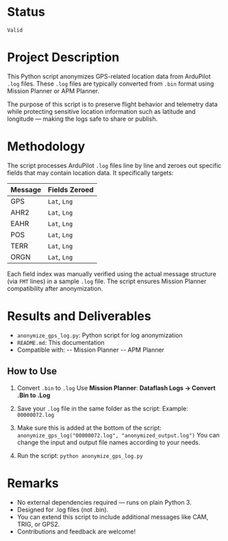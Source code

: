
# Status  

`Valid`



# Project Description

This Python script anonymizes GPS-related location data from ArduPilot `.log` files. These `.log` files are typically converted from `.bin` format using Mission Planner or APM Planner.

The purpose of this script is to preserve flight behavior and telemetry data while protecting sensitive location information such as latitude and longitude — making the logs safe to share or publish.


# Methodology

The script processes ArduPilot `.log` files line by line and zeroes out specific fields that may contain location data. It specifically targets:

| Message | Fields Zeroed            |
|---------|--------------------------|
| GPS     | `Lat`, `Lng`      |
| AHR2    | `Lat`, `Lng`             |
| EAHR    | `Lat`, `Lng` |
| POS     | `Lat`, `Lng`             |
| TERR    | `Lat`, `Lng`             |
| ORGN    | `Lat`, `Lng`             |

Each field index was manually verified using the actual message structure (via `FMT` lines) in a sample `.log` file. The script ensures Mission Planner compatibility after anonymization.

# Results and Deliverables

-  `anonymize_gps_log.py`: Python script for log anonymization
-  `README.md`: This documentation
-  Compatible with:
  -- Mission Planner
  -- APM Planner

## How to Use
 1. Convert `.bin` to `.log`
Use **Mission Planner**:
**Dataflash Logs → Convert .Bin to .Log**

 2. Save your `.log` file in the same folder as the script:
Example: `00000072.log`

3. Make sure this is added at the bottom of the script:
``anonymize_gps_log("00000072.log", "anonymized_output.log")``
You can change the input and output file names according to your needs.

4.  Run the script:
``python anonymize_gps_log.py ``


# Remarks
-   No external dependencies required — runs on plain Python 3.
-   Designed for  .log  files (not  .bin).
-   You can extend this script to include additional messages like  CAM,  TRIG, or  GPS2.
-   Contributions and feedback are welcome!
